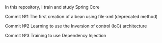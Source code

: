In this repository, I train and study Spring Core

Commit №1 The first creation of a bean using file-xml (deprecated method)

Commit №2 Learning to use the Inversion of control (IoC) architecture

Commit №3 Training to use Dependency Injection
